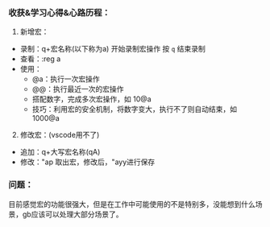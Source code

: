 ###  收获&学习心得&心路历程：

1. 新增宏：

- 录制：q+宏名称(以下称为a) 开始录制宏操作 按 `q` 结束录制
- 查看：:reg a
- 使用：
  - @a：执行一次宏操作
  - @@：执行最近一次的宏操作
  - 搭配数字，完成多次宏操作，如 10@a
  - 技巧：利用宏的安全机制，将数字变大，执行不了则自动结束，如1000@a

2. 修改宏：(vscode用不了)

- 追加：q+大写宏名称(qA)
- 修改："ap 取出宏，修改后，"ayy进行保存

### 问题：

目前感觉宏的功能很强大，但是在工作中可能使用的不是特别多，没能想到什么场景，gb应该可以处理大部分场景了。

